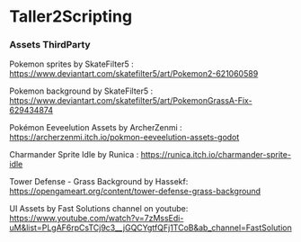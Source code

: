 # Taller2Scripting
 
 
 
### Assets ThirdParty

Pokemon sprites by SkateFilter5 :  https://www.deviantart.com/skatefilter5/art/Pokemon2-621060589

Pokemon background by SkateFilter5 : https://www.deviantart.com/skatefilter5/art/PokemonGrassA-Fix-629434874

Pokémon Eeveelution Assets by ArcherZenmi : https://archerzenmi.itch.io/pokmon-eeveelution-assets-godot

Charmander Sprite Idle by Runica : https://runica.itch.io/charmander-sprite-idle

Tower Defense - Grass Background by Hassekf: https://opengameart.org/content/tower-defense-grass-background

UI Assets by Fast Solutions channel on youtube: https://www.youtube.com/watch?v=7zMssEdi-uM&list=PLgAF6rpCsTCj9c3__jGQCYgtfQFj1TCoB&ab_channel=FastSolution
